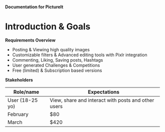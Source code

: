 # 
**Documentation for PictureIt**

# Introduction & Goals


**Requirements Overview**

- Posting & Viewing high quality images
- Customizable filters & Advanced editing tools with Pixlr integration 
- Commenting, Liking, Saving posts, Hashtags 
- User generated Challenges & Competitions 
- Free (limited) & Subscription based versions

**Stakeholders**

| Role/name    | Expectations |
| -------- | ------- |
| User (18-25 yo)  | View, share and interact with posts and other users    |
| February | $80     |
| March    | $420    |